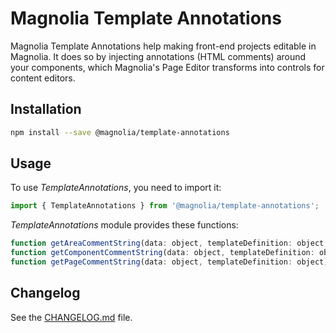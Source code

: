# Magnolia Template Annotations

Magnolia Template Annotations help making front-end projects editable in Magnolia. It does so by injecting annotations (HTML comments) around your components, which Magnolia's Page Editor transforms into controls for content editors.

## Installation

```sh
npm install --save @magnolia/template-annotations
```

## Usage

To use *TemplateAnnotations*, you need to import it:

```javascript
import { TemplateAnnotations } from '@magnolia/template-annotations';
```

*TemplateAnnotations* module provides these functions:

```javascript
function getAreaCommentString(data: object, templateDefinition: object, componentCount?: number): string;
function getComponentCommentString(data: object, templateDefinition: object): string;
function getPageCommentString(data: object, templateDefinition: object): string;
```

## Changelog

See the [CHANGELOG.md](https://git.magnolia-cms.com/projects/MODULES/repos/frontend-helpers/browse/packages/template-annotations/CHANGELOG.md) file.
